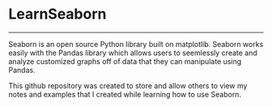 # LearnSeaborn

---

Seaborn is an open source Python library built on matplotlib.
Seaborn works easily with the Pandas library which allows users to seemlessly create and analyze customized graphs off of data that they can manipulate using Pandas. 

This github repository was created to store and allow others to view my notes and examples that I created while learning how to use Seaborn.
